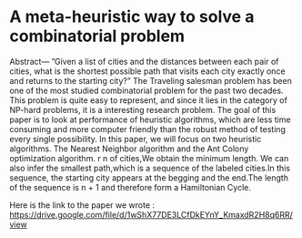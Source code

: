# A meta-heuristic way to solve a combinatorial problem
 
Abstract—
”Given a list of cities and the distances between each
pair of cities, what is the shortest possible path that visits each
city exactly once and returns to the starting city?”
The Traveling salesman problem has been one of the most studied
combinatorial problem for the past two decades. This problem
is quite easy to represent, and since it lies in the category of
NP-hard problems, it is a interesting research problem. The goal
of this paper is to look at performance of heuristic algorithms,
which are less time consuming and more computer friendly than
the robust method of testing every single possibility.
In this paper, we will focus on two heuristic algorithms. The
Nearest Neighbor algorithm and the Ant Colony optimization
algorithm.
r n of
cities,We obtain the minimum length. We can also infer the
smallest path,which is a sequence of the labeled cities.In this
sequence, the starting city appears at the begging and the
end.The length of the sequence is n + 1 and therefore form a
Hamiltonian Cycle.

Here is the link to the paper we wrote : 
https://drive.google.com/file/d/1wShX77DE3LCfDkEYnY_KmaxdR2H8q6RR/view
